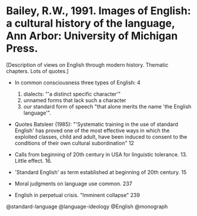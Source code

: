 # Bailey, R.W., 1991. Images of English: a cultural history of the language, Ann Arbor: University of Michigan Press. 

[Description of views on English through modern history. Thematic chapters. Lots of quotes.]

- In common consciousness three types of English: 4
  1. dialects: "'a distinct specific character'"
  2. unnamed forms that lack such a character
  3. *our* standard form of speech "that alone merits the name 'the English language'".

- Quotes Batsleer (1985): "'Systematic training in the use of standard English' has proved one of the most effective ways in which the exploited classes, child and adult, have been induced to consent to the conditions of their own cultural subordination" 12

- Calls from beginning of 20th century in USA for linguistic tolerance. 13. Little effect. 16.

- 'Standard English' as term established at beginning of 20th century. 15

- Moral judgments on language use common. 237

- English in perpetual crisis. "Imminent collapse" 239

@standard-language
@language-ideology
@English
@monograph
